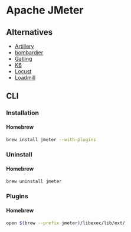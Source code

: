 # Apache JMeter

<!--
https://github.com/SantimosoTFM/tfm-loadtesting/tree/master/jmeter

https://www.blazemeter.com/jmeter-load-testing/

https://www.linkedin.com/learning/jmeter-performance-and-load-testing/testing-with-jmeter
https://www.linkedin.com/learning/advanced-jmeter/getting-more-out-of-jmeter
-->

## Alternatives

- [Artillery](/artillery.md)
- [bombardier](/bombardier.md)
- [Gatling](/gatling.md)
- [K6](/k6.md)
- [Locust](/locust.md)
- [Loadmill]()

## CLI

### Installation

#### Homebrew

```sh
brew install jmeter --with-plugins
```

### Uninstall

#### Homebrew

```sh
brew uninstall jmeter
```

### Plugins

#### Homebrew

```sh
open $(brew --prefix jmeter)/libexec/lib/ext/
```
